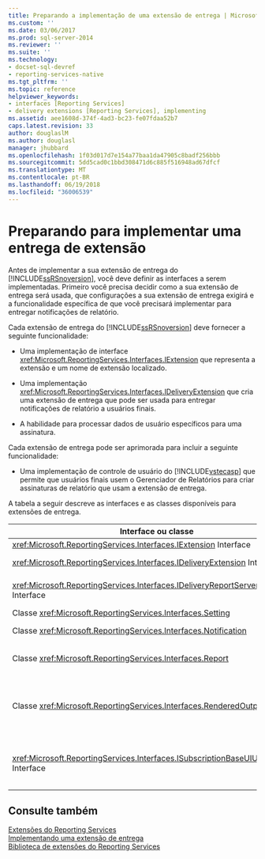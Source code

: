 ```yaml
---
title: Preparando a implementação de uma extensão de entrega | Microsoft Docs
ms.custom: ''
ms.date: 03/06/2017
ms.prod: sql-server-2014
ms.reviewer: ''
ms.suite: ''
ms.technology:
- docset-sql-devref
- reporting-services-native
ms.tgt_pltfrm: ''
ms.topic: reference
helpviewer_keywords:
- interfaces [Reporting Services]
- delivery extensions [Reporting Services], implementing
ms.assetid: aee1608d-374f-4ad3-bc23-fe07fdaa52b7
caps.latest.revision: 33
author: douglaslM
ms.author: douglasl
manager: jhubbard
ms.openlocfilehash: 1f03d017d7e154a77baa1da47905c8badf256bbb
ms.sourcegitcommit: 5dd5cad0c1bbd308471d6c885f516948ad67dfcf
ms.translationtype: MT
ms.contentlocale: pt-BR
ms.lasthandoff: 06/19/2018
ms.locfileid: "36006539"
---
```

# <a name="preparing-to-implement-a-delivery-extension"></a>Preparando para implementar uma entrega de extensão
  Antes de implementar a sua extensão de entrega do [!INCLUDE[ssRSnoversion](../../../includes/ssrsnoversion-md.md)], você deve definir as interfaces a serem implementadas. Primeiro você precisa decidir como a sua extensão de entrega será usada, que configurações a sua extensão de entrega exigirá e a funcionalidade específica de que você precisará implementar para entregar notificações de relatório.  
  
 Cada extensão de entrega do [!INCLUDE[ssRSnoversion](../../../includes/ssrsnoversion-md.md)] deve fornecer a seguinte funcionalidade:  
  
-   Uma implementação de interface <xref:Microsoft.ReportingServices.Interfaces.IExtension> que representa a extensão e um nome de extensão localizado.  
  
-   Uma implementação <xref:Microsoft.ReportingServices.Interfaces.IDeliveryExtension> que cria uma extensão de entrega que pode ser usada para entregar notificações de relatório a usuários finais.  
  
-   A habilidade para processar dados de usuário específicos para uma assinatura.  
  
 Cada extensão de entrega pode ser aprimorada para incluir a seguinte funcionalidade:  
  
-   Uma implementação de controle de usuário do [!INCLUDE[vstecasp](../../../includes/vstecasp-md.md)] que permite que usuários finais usem o Gerenciador de Relatórios para criar assinaturas de relatório que usam a extensão de entrega.  
  
 A tabela a seguir descreve as interfaces e as classes disponíveis para extensões de entrega.  
  
|Interface ou classe|Description|  
|------------------------|-----------------|  
|<xref:Microsoft.ReportingServices.Interfaces.IExtension> Interface|Representa uma extensão no [!INCLUDE[ssRSnoversion](../../../includes/ssrsnoversion-md.md)].|  
|<xref:Microsoft.ReportingServices.Interfaces.IDeliveryExtension> Interface|Representa uma extensão de entrega no [!INCLUDE[ssRSnoversion](../../../includes/ssrsnoversion-md.md)].|  
|<xref:Microsoft.ReportingServices.Interfaces.IDeliveryReportServerInformation> Interface|Contém informações sobre o servidor de relatório exigido por extensões de entrega (por exemplo, uma lista das extensões de renderização disponíveis).|  
|Classe <xref:Microsoft.ReportingServices.Interfaces.Setting>|Representa uma configuração para uma extensão.|  
|Classe <xref:Microsoft.ReportingServices.Interfaces.Notification>|Contém informações de assinatura que extensões de entrega usam para entregar relatórios.|  
|Classe <xref:Microsoft.ReportingServices.Interfaces.Report>|Representa informações e métodos específicos do relatório métodos que permitem que extensões de entrega enviem relatórios a usuários.|  
|Classe <xref:Microsoft.ReportingServices.Interfaces.RenderedOutputFile>|Representa a saída de uma extensão de renderização. Um objeto <xref:Microsoft.ReportingServices.Interfaces.RenderedOutputFile> contém o nome de arquivo associado e as informações de tipo exigidos pela extensão de entrega para o processamento do fluxo retornado pela extensão de renderização.|  
|<xref:Microsoft.ReportingServices.Interfaces.ISubscriptionBaseUIUserControl> Interface|Um controle de usuário que representa o meio de recuperação de informações de assinatura específicas da extensão de entrega do usuário no Gerenciador de Relatórios (por exemplo, um endereço de email ou o caminho para um compartilhamento de arquivo).|  
  
## <a name="see-also"></a>Consulte também  
 [Extensões do Reporting Services](../reporting-services-extensions.md)   
 [Implementando uma extensão de entrega](implementing-a-delivery-extension.md)   
 [Biblioteca de extensões do Reporting Services](../reporting-services-extension-library.md)  
  
  